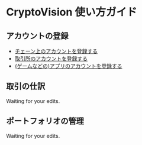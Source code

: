 # CryptoVision 使い方ガイド

## アカウントの登録

- [チェーン上のアカウントを登録する](./account-chain.md)
- [取引所のアカウントを登録する](./account-exchange.md)
- [(ゲームなどの)アプリのアカウントを登録する](./account-service.md)

## 取引の仕訳

Waiting for your edits.

## ポートフォリオの管理

Waiting for your edits.
